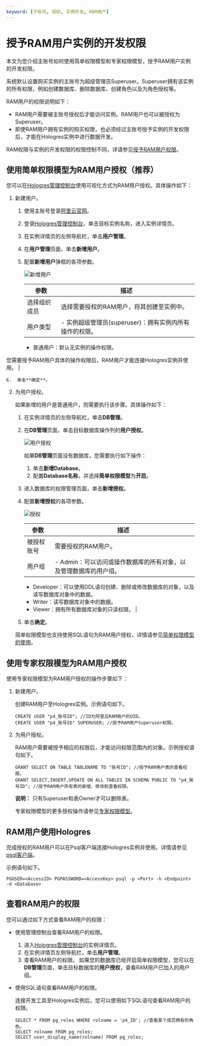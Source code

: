 ```yaml
---
keyword: [子账号, 授权, 实例开发, RAM用户]
---
```


# 授予RAM用户实例的开发权限

本文为您介绍主账号如何使用简单权限模型和专家权限模型，授予RAM用户实例的开发权限。

系统默认设置购买实例的主账号为超级管理员Superuser。Superuser拥有该实例的所有权限，例如创建数据库、删除数据库、创建角色以及为角色授权等。

RAM用户的权限说明如下：

-   RAM用户需要被主账号授权后才能访问实例。RAM用户也可以被授权为Superuser。
-   即使RAM用户拥有实例的购买权限，也必须经过主账号授予实例的开发权限后，才能在Hologres实例中进行数据开发。

RAM权限与实例的开发权限的权限控制不同，详请参见[授予RAM用户权限](/cn.zh-CN/用户授权及角色管理/授权操作/授予RAM用户权限.md)。

## 使用简单权限模型为RAM用户授权（推荐）

您可以在[Hologres管理控制台](https://hologram.console.aliyun.com/#/instance)使用可视化方式为RAM用户授权。具体操作如下：

1.  新建用户。

    1.  使用主账号登录[阿里云官网](https://www.aliyun.com)。

    2.  登录[Hologres管理控制台](https://hologram.console.aliyun.com/#/instance)，单击目标实例名称，进入实例详情页。

    3.  在实例详情页的左侧导航栏，单击**用户管理**。

    4.  在**用户管理**页面，单击**新增用户**。

    5.  配置**新增用户**弹框的各项参数。

        ![新增用户](https://static-aliyun-doc.oss-accelerate.aliyuncs.com/assets/img/zh-CN/8604158951/p133440.png)

        |参数|描述|
        |--|--|
        |选择组织成员|选择需要授权的RAM用户，将其创建至实例中。|
        |用户类型|        -   实例超级管理员\(superuser\)：拥有实例内所有操作的权限。
        -   普通用户：默认无实例的操作权限。

您需要授予RAM用户具体的操作权限后，RAM用户才能连接Hologres实例并使用。 |

    6.  单击**确定**。

2.  为用户授权。

    如果新增的用户是普通用户，则需要执行该步骤。具体操作如下：

    1.  在实例详情页的左侧导航栏，单击**DB管理**。

    2.  在**DB管理**页面，单击目标数据库操作列的**用户授权**。

        ![用户授权](https://static-aliyun-doc.oss-accelerate.aliyuncs.com/assets/img/zh-CN/8604158951/p133464.png)

        如果**DB管理**页面没有数据库，您需要执行如下操作：

        1.  单击**新增Database**。
        2.  配置**Database名称**，并选择**简单权限模型**为**开启**。
    3.  进入数据库的权限管理页面，单击**新增授权**。

    4.  配置**新增授权**的各项参数。

        ![授权](https://static-aliyun-doc.oss-accelerate.aliyuncs.com/assets/img/zh-CN/8604158951/p133483.png)

        |参数|描述|
        |--|--|
        |被授权账号|需要授权的RAM用户。|
        |用户组|        -   Admin：可以访问或操作数据库的所有对象，以及管理数据库的用户组。
        -   Developer：可以使用DDL语句创建、删除或修改数据库的对象，以及读写数据库对象中的数据。
        -   Writer：读写数据库对象中的数据。
        -   Viewer：拥有所有数据库对象的只读权限。 |

    5.  单击**确定**。

    简单权限模型也支持使用SQL语句为RAM用户授权，详情请参见[简单权限模型的使用](/cn.zh-CN/用户授权及角色管理/简单权限模型/简单权限模型的使用.md)。


## 使用专家权限模型为RAM用户授权

使用专家权限模型为RAM用户授权的操作步骤如下：

1.  新建用户。

    创建RAM用户至Hologres实例。示例语句如下。

    ```
    CREATE USER "p4_账号ID"; //ID为阿里云RAM用户的UID。
    CREATE USER "p4_账号ID" SUPERUSER; //授予RAM用户Superuser权限。
    ```

2.  为用户授权。

    RAM用户需要被授予相应的权限后，才能访问权限范围内的对象。示例授权语句如下。

    ```
    GRANT SELECT ON TABLE TABLENAME TO "账号ID"; //授予RAM用户表的查看权限。
    GRANT SELECT,INSERT,UPDATE ON ALL TABLES IN SCHEMA PUBLIC TO "p4_账号ID"; //授予RAM用户所有表的新增、修改和查看权限。
    ```

    **说明：** 只有Superuser和表Owner才可以删除表。

    专家权限模型的更多授权操作请参见[专家权限模型](/cn.zh-CN/用户授权及角色管理/专家模式授权.md)。


## RAM用户使用Hologres

完成授权的RAM用户可以在Psql客户端连接Hologres实例并使用。详情请参见[psql客户端](/cn.zh-CN/连接开发工具/psql客户端.md)。

示例语句如下。

```
PGUSER=<AccessID> PGPASSWORD=<AccessKey> psql -p <Port> -h <Endpoint> -d <Database>
```

## 查看RAM用户的权限

您可以通过如下方式查看RAM用户的权限：

-   使用管理控制台查看RAM用户的权限。

    1.  进入[Hologres管理控制台](https://hologram.console.aliyun.com/#/instance)的实例详情页。
    2.  在实例详情页左侧导航栏，单击**用户管理**。
    3.  查看RAM用户的权限。
    如果您的数据库已经开启简单权限模型，您可以在**DB管理**页面，单击目标数据库的**用户授权**，查看RAM用户已加入的用户组。

-   使用SQL语句查看RAM用户的权限。

    连接开发工具至Hologres实例后，您可以使用如下SQL语句查看RAM用户的权限。

    ```
    SELECT * FROM pg_roles WHERE rolname = 'p4_ID'; //查看某个成员拥有的角色。
    SELECT rolname FROM pg_roles;
    SELECT user_display_name(rolname) FROM pg_roles;
    ```


